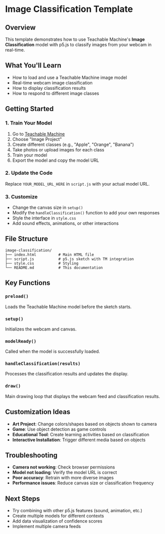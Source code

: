 # Image Classification Template

## Overview
This template demonstrates how to use Teachable Machine's **Image Classification** model with p5.js to classify images from your webcam in real-time.

## What You'll Learn
- How to load and use a Teachable Machine image model
- Real-time webcam image classification
- How to display classification results
- How to respond to different image classes

## Getting Started

### 1. Train Your Model
1. Go to [Teachable Machine](https://teachablemachine.withgoogle.com/)
2. Choose "Image Project"
3. Create different classes (e.g., "Apple", "Orange", "Banana")
4. Take photos or upload images for each class
5. Train your model
6. Export the model and copy the model URL

### 2. Update the Code
Replace `YOUR_MODEL_URL_HERE` in `script.js` with your actual model URL.

### 3. Customize
- Change the canvas size in `setup()`
- Modify the `handleClassification()` function to add your own responses
- Style the interface in `style.css`
- Add sound effects, animations, or other interactions

## File Structure
```
image-classification/
├── index.html          # Main HTML file
├── script.js           # p5.js sketch with TM integration
├── style.css           # Styling
└── README.md           # This documentation
```

## Key Functions

### `preload()`
Loads the Teachable Machine model before the sketch starts.

### `setup()`
Initializes the webcam and canvas.

### `modelReady()`
Called when the model is successfully loaded.

### `handleClassification(results)`
Processes the classification results and updates the display.

### `draw()`
Main drawing loop that displays the webcam feed and classification results.

## Customization Ideas
- **Art Project**: Change colors/shapes based on objects shown to camera
- **Game**: Use object detection as game controls
- **Educational Tool**: Create learning activities based on classification
- **Interactive Installation**: Trigger different media based on objects

## Troubleshooting
- **Camera not working**: Check browser permissions
- **Model not loading**: Verify the model URL is correct
- **Poor accuracy**: Retrain with more diverse images
- **Performance issues**: Reduce canvas size or classification frequency

## Next Steps
- Try combining with other p5.js features (sound, animation, etc.)
- Create multiple models for different contexts
- Add data visualization of confidence scores
- Implement multiple camera feeds